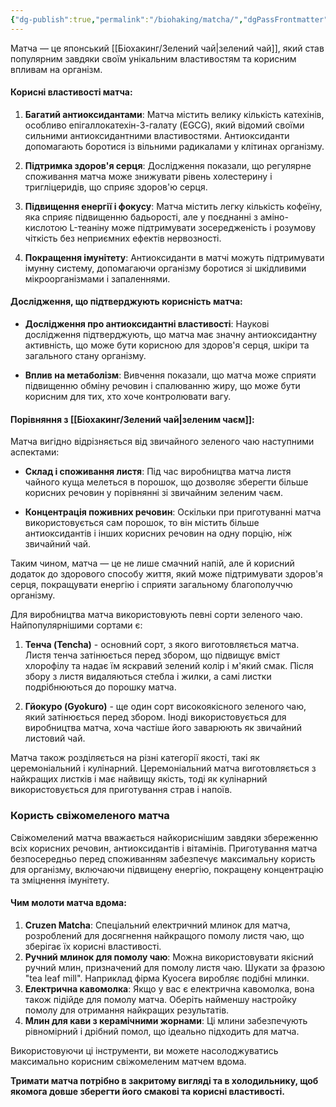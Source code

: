 ```yaml
---
{"dg-publish":true,"permalink":"/biohaking/matcha/","dgPassFrontmatter":true,"created":"2024-06-23T14:13:18.000+02:00","updated":"2024-06-28T11:44:21.522+02:00"}
---
```


Матча — це японський [[Біохакинг/Зелений чай\|зелений чай]], який став популярним завдяки своїм унікальним властивостям та корисним впливам на організм. 
#### Корисні властивості матча:

1. **Багатий антиоксидантами**: Матча містить велику кількість катехінів, особливо епігаллокатехін-3-галату (EGCG), який відомий своїми сильними антиоксидантними властивостями. Антиоксиданти допомагають боротися із вільними радикалами у клітинах організму.

2. **Підтримка здоров'я серця**: Дослідження показали, що регулярне споживання матча може знижувати рівень холестерину і тригліцеридів, що сприяє здоров'ю серця.

3. **Підвищення енергії і фокусу**: Матча містить легку кількість кофеїну, яка сприяє підвищенню бадьорості, але у поєднанні з аміно-кислотою L-теаніну може підтримувати зосередженість і розумову чіткість без неприємних ефектів нервозності.

4. **Покращення імунітету**: Антиоксиданти в матчі можуть підтримувати імунну систему, допомагаючи організму боротися зі шкідливими мікроорганізмами і запаленнями.

#### Дослідження, що підтверджують корисність матча:

- **Дослідження про антиоксидантні властивості**: Наукові дослідження підтверджують, що матча має значну антиоксидантну активність, що може бути корисною для здоров'я серця, шкіри та загального стану організму.
  
- **Вплив на метаболізм**: Вивчення показали, що матча може сприяти підвищенню обміну речовин і спалюванню жиру, що може бути корисним для тих, хто хоче контролювати вагу.

#### Порівняння з [[Біохакинг/Зелений чай\|зеленим чаєм]]:

Матча вигідно відрізняється від звичайного зеленого чаю наступними аспектами:

- **Склад і споживання листя**: Під час виробництва матча листя чайного куща мелеться в порошок, що дозволяє зберегти більше корисних речовин у порівнянні зі звичайним зеленим чаєм.
  
- **Концентрація поживних речовин**: Оскільки при приготуванні матча використовується сам порошок, то він містить більше антиоксидантів і інших корисних речовин на одну порцію, ніж звичайний чай.

Таким чином, матча — це не лише смачний напій, але й корисний додаток до здорового способу життя, який може підтримувати здоров'я серця, покращувати енергію і сприяти загальному благополуччю організму.

Для виробництва матча використовують певні сорти зеленого чаю. Найпопулярнішими сортами є:

1. **Тенча (Tencha)** - основний сорт, з якого виготовляється матча. Листя тенча затінюється перед збором, що підвищує вміст хлорофілу та надає їм яскравий зелений колір і м'який смак. Після збору з листя видаляються стебла і жилки, а самі листки подрібнюються до порошку матча.

2. **Гйокуро (Gyokuro)** - ще один сорт високоякісного зеленого чаю, який затінюється перед збором. Іноді використовується для виробництва матча, хоча частіше його заварюють як звичайний листовий чай.

Матча також розділяється на різні категорії якості, такі як церемоніальний і кулінарний. Церемоніальний матча виготовляється з найкращих листків і має найвищу якість, тоді як кулінарний використовується для приготування страв і напоїв.

### Користь свіжомеленого матча

Свіжомелений матча вважається найкориснішим завдяки збереженню всіх корисних речовин, антиоксидантів і вітамінів. Приготування матча безпосередньо перед споживанням забезпечує максимальну користь для організму, включаючи підвищену енергію, покращену концентрацію та зміцнення імунітету.

#### Чим молоти матча вдома:

1. **Cruzen Matcha**: Спеціальний електричний млинок для матча, розроблений для досягнення найкращого помолу листя чаю, що зберігає їх корисні властивості.
2. **Ручний млинок для помолу чаю**: Можна використовувати якісний ручний млин, призначений для помолу листя чаю. Шукати за фразою "tea leaf mill". Наприклад фірма Kyocera виробляє подібні млинки.
3. **Електрична кавомолка**: Якщо у вас є електрична кавомолка, вона також підійде для помолу матча. Оберіть найменшу настройку помолу для отримання найкращих результатів.
4. **Млин для кави з керамічними жорнами**: Ці млини забезпечують рівномірний і дрібний помол, що ідеально підходить для матча.

Використовуючи ці інструменти, ви можете насолоджуватись максимально корисним свіжомеленим матчем вдома.

**Тримати матча потрібно в закритому вигляді та в холодильнику, щоб якомога довше зберегти його смакові та корисні властивості.**